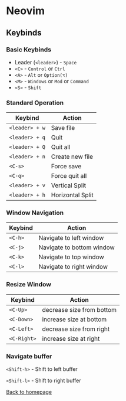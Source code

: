 # Neovim

## Keybinds

### Basic Keybinds

- Leader (`<leader>`) - `Space`
- `<C>` - `Control` or `Ctrl`
- `<A>` - `Alt` or `Option(⌥)`
- `<M>` - `Windows` or `Mod` or `Command`
- `<S>` - `Shift`

### Standard Operation

|Keybind|Action|
|---|---|
|`<leader> + w`|Save file|
|`<leader> + q`|Quit|
|`<leader> + Q`|Quit all|
|`<leader> + n`|Create new file|
|`<C-s>`|Force save|
|`<C-q>`|Force quit all|
|`<leader> + v`|Vertical Split|
|`<leader> + h`|Horizontal Split|

### Window Navigation

|Keybind|Action|
|---|---|
|`<C-h>`|Navigate to left window|
|`<C-j>`|Navigate to bottom window|
|`<C-k>`|Navigate to top window|
|`<C-l>`|Navigate to right window|

### Resize Window

|Keybind|Action|
|---|---|
|`<C-Up>`|decrease size from bottom|
|`<C-Down>`|increase size at bottom|
|`<C-Left>`|decrease size from right|
|`<C-Right>`|increase size at right|

### Navigate buffer

`<Shift-h>` - Shift to left buffer  
  
`<Shift-l>` - Shift to right buffer

[Back to homepage](../../../../README.md)
